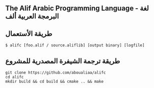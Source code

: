 The Alif Arabic Programming Language - لغة البرمجة العربية ألف
-----------------------------------------------------------

طريقة الأستعمال
-------

```console
$ alifc [foo.alif / source.aliflib] [output binary] [logfile]
```

طريقة ترجمة الشيفرة المصدرية للمشروع
---------

```shell
git clone https://github.com/aboualiaa/alifc
cd alifc
mkdir build && cd build && cmake .. && make
```

